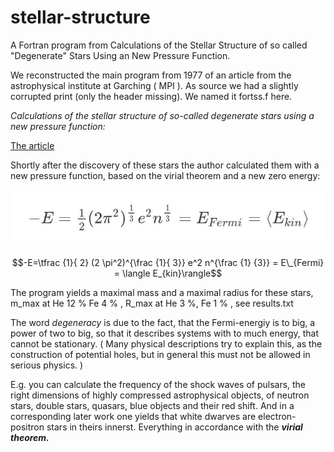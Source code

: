 # stellar-structure
A Fortran program from Calculations of the Stellar Structure of so called "Degenerate" Stars Using an New Pressure Function.

We reconstructed the main program from 1977 of an article from the astrophysical institute at Garching ( MPI ). As source we had a slightly corrupted print (only the header missing). We named it fortss.f here.

*Calculations of the stellar structure of so-called degenerate stars using a new pressure function:*

[The article](https://pure.mpg.de/pubman/faces/ViewItemOverviewPage.jsp?itemId=item_2227006)

Shortly after the discovery of these stars the author calculated them with a new pressure function, based on the virial theorem and a new zero energy:

![](Screenshot_2021-04-28-13-32-31-497~2.jpeg)

$$-E=\tfrac {1}{ 2} (2 \pi^2)^{\frac {1}{ 3}} e^2 n^{\frac {1} {3}} = E\_{Fermi} = \langle E_{kin}\rangle$$

The program yields a maximal mass and a maximal radius for these stars, m_max at He 12 % Fe 4 % , R_max at He 3 %, Fe 1 % , see results.txt

The word *degeneracy* is due to the fact, that the Fermi-energiy is to big, a power of two to big, so that it describes systems with to much energy, that cannot be stationary. ( Many physical descriptions try to explain this, as the construction of potential holes, but in general this must not be allowed in serious physics.  )  

E.g. you can calculate the frequency of the shock waves of pulsars, the right dimensions of highly compressed astrophysical objects, of neutron stars, double stars, quasars, blue objects and their red shift. And in a corresponding later work one yields that white dwarves are electron-positron stars in theirs innerst. Everything in accordance with the ***virial theorem.***
